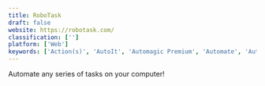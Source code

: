 ```yaml
---
title: RoboTask
draft: false 
website: https://robotask.com/
classification: ['']
platform: ['Web']
keywords: ['Action(s)', 'AutoIt', 'Automagic Premium', 'Automate', 'Automation Anywhere', 'Automation Workshop', 'DropIt', 'MacroDroid', 'Repeat', 'Sikuli', 'System Scheduler', 'T-Clock Redux', 'Tasker', 'TinyTask', 'Toodledo', 'Trigger', 'UiPath', 'VisualCron', 'WinAutomation', 'Workflow', 'vTask Studio']
---
```

Automate any series of tasks on your computer!